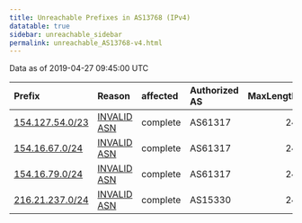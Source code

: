 ```yaml
---
title: Unreachable Prefixes in AS13768 (IPv4)
datatable: true
sidebar: unreachable_sidebar
permalink: unreachable_AS13768-v4.html
---
```


Data as of 2019-04-27 09:45:00 UTC


<div class="datatable-begin"></div>

| Prefix                                                   | Reason                                                                                                 | affected   | Authorized AS   |   MaxLength | Anchor                                           |   unreachable /24s |
|:---------------------------------------------------------|:-------------------------------------------------------------------------------------------------------|:-----------|:----------------|------------:|:-------------------------------------------------|-------------------:|
| [154.127.54.0/23](https://stat.ripe.net/154.127.54.0/23) | [INVALID ASN](https://rpki-validator.ripe.net/announcement-preview?asn=AS13768&prefix=154.127.54.0/23) | complete   | AS61317         |          24 | [AfriNIC](unreachable_AfriNIC_RPKI_Root-v4.html) |                  2 |
| [154.16.67.0/24](https://stat.ripe.net/154.16.67.0/24)   | [INVALID ASN](https://rpki-validator.ripe.net/announcement-preview?asn=AS13768&prefix=154.16.67.0/24)  | complete   | AS61317         |          24 | [AfriNIC](unreachable_AfriNIC_RPKI_Root-v4.html) |                  1 |
| [154.16.79.0/24](https://stat.ripe.net/154.16.79.0/24)   | [INVALID ASN](https://rpki-validator.ripe.net/announcement-preview?asn=AS13768&prefix=154.16.79.0/24)  | complete   | AS61317         |          24 | [AfriNIC](unreachable_AfriNIC_RPKI_Root-v4.html) |                  1 |
| [216.21.237.0/24](https://stat.ripe.net/216.21.237.0/24) | [INVALID ASN](https://rpki-validator.ripe.net/announcement-preview?asn=AS13768&prefix=216.21.237.0/24) | complete   | AS15330         |          24 | [ARIN](unreachable_ARIN-v4.html)                 |                  1 |

<div class="datatable-end"></div>